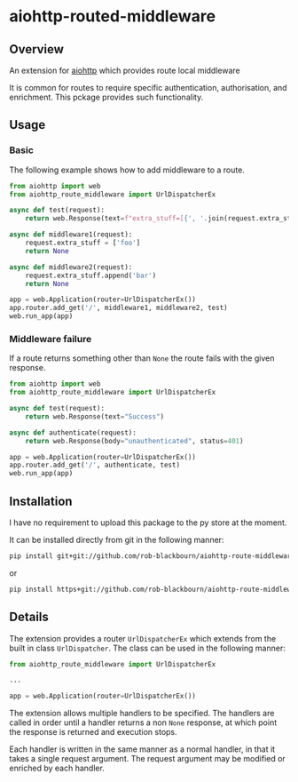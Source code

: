# aiohttp-routed-middleware

## Overview

An extension for [aiohttp](https://github.com/aio-libs/aiohttp) which provides route local middleware

It is common for routes to require specific authentication, authorisation, and enrichment. This pckage provides such functionality.

## Usage

### Basic

The following example shows how to add middleware to a route.

```python
from aiohttp import web
from aiohttp_route_middleware import UrlDispatcherEx

async def test(request):
    return web.Response(text=f"extra_stuff=[{', '.join(request.extra_stuff)}]")

async def middleware1(request):
    request.extra_stuff = ['foo']
    return None

async def middleware2(request):
    request.extra_stuff.append('bar')
    return None

app = web.Application(router=UrlDispatcherEx())
app.router.add_get('/', middleware1, middleware2, test)
web.run_app(app)
```

### Middleware failure

If a route returns something other than `None` the route fails with the given response.

```python
from aiohttp import web
from aiohttp_route_middleware import UrlDispatcherEx

async def test(request):
    return web.Response(text="Success")

async def authenticate(request):
    return web.Response(body="unauthenticated", status=401)

app = web.Application(router=UrlDispatcherEx())
app.router.add_get('/', authenticate, test)
web.run_app(app)
```

## Installation

I have no requirement to upload this package to the py store at the moment.

It can be installed directly from git in the following manner:

```bash
pip install git+git://github.com/rob-blackbourn/aiohttp-route-middleware
```

or

```bash
pip install https+git://github.com/rob-blackbourn/aiohttp-route-middleware
```

## Details

The extension provides a router `UrlDispatcherEx` which extends from the built in class `UrlDispatcher`. The class can be used in the following manner:

```python
from aiohttp_route_middleware import UrlDispatcherEx

...

app = web.Application(router=UrlDispatcherEx())
```

The extension allows multiple handlers to be specified. The handlers are called in order until a handler returns a non `None` response, at which point the response is returned and execution stops.

Each handler is written in the same manner as a normal handler, in that it takes a single request argument. The request argument may be modified or enriched by each handler.
